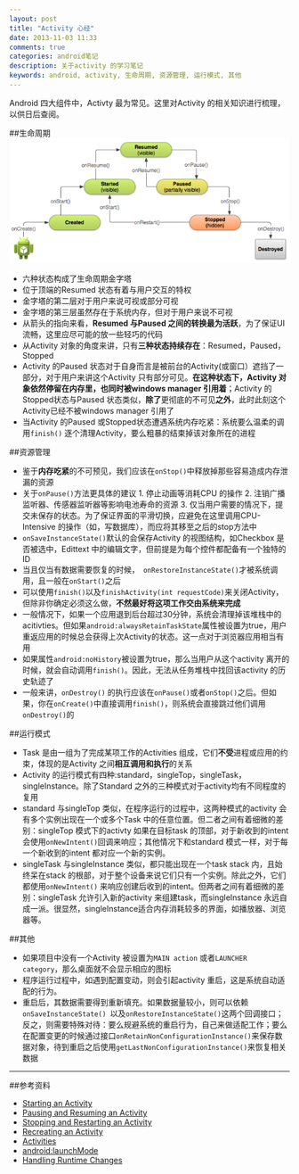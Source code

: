 ```yaml
---
layout: post
title: "Activity 心经"
date: 2013-11-03 11:33
comments: true
categories: android笔记
description: 关于activity 的学习笔记
keywords: android, activity, 生命周期, 资源管理, 运行模式, 其他
---
```

Android 四大组件中，Activty 最为常见。这里对Activity 的相关知识进行梳理，以供日后查阅。

##生命周期
![生命周期](/images/20131103/basic-lifecycle.png)

-   六种状态构成了生命周期金字塔
-   位于顶端的Resumed 状态有着与用户交互的特权
-   金字塔的第二层对于用户来说可视或部分可视
-   金字塔的第三层虽然存在于系统内存，但对于用户来说不可视
-   从箭头的指向来看，**Resumed 与Paused 之间的转换最为活跃**，为了保证UI流畅，这里应尽可能的放一些轻巧的代码
-   从Activity 对象的角度来讲，只有**三种状态持续存在**：Resumed，Paused，Stopped
-   Activity 的Paused 状态对于自身而言是被前台的Activity(或窗口）遮挡了一部分，对于用户来讲这个Activity 只有部分可见。**在这种状态下，Activity 对象依然停留在内存里，也同时被windows manager 引用着**；Activity 的Stopped状态与Paused 状态类似，**除了**更彻底的不可见**之外**，此时此刻这个Activity已经不被windows manager 引用了
-   当Activity 的Paused 或Stopped状态遭遇系统内存吃紧：系统要么温柔的调用`finish()` 逐个清理Activity，要么粗暴的结束掉该对象所在的进程

##资源管理
-   鉴于**内存吃紧**的不可预见，我们应该在`onStop()`中释放掉那些容易造成内存泄漏的资源
-   关于`onPause()`方法更具体的建议
        1.  停止动画等消耗CPU 的操作
        2.  注销广播监听器、传感器监听器等影响电池寿命的资源
        3.  仅当用户需要的情况下，提交未保存的状态。为了保证界面的平滑切换，应避免在这里调用CPU-Intensive 的操作（如，写数据库），而应将其移至之后的stop方法中
-    ` onSaveInstanceState() `默认的会保存Activity 的视图结构，如Checkbox 是否被选中，Edittext 中的编辑文字，但前提是为每个控件都配备有一个独特的ID
-    当且仅当有数据需要恢复的时候，` onRestoreInstanceState()`才被系统调用，且一般在`onStart()`之后
-    可以使用`finish()`以及`finishActivity(int requestCode)`来关闭Activity，但除非你确定必须这么做，**不然最好将这项工作交由系统来完成**
-    一般情况下，如果一个应用退到后台超过30分钟，系统会清理掉该堆栈中的acitivties。但如果`android:alwaysRetainTaskState`属性被设置为true，用户重返应用的时候总会获得上次Activity的状态。这一点对于浏览器应用相当有用
-    如果属性`android:noHistory`被设置为true，那么当用户从这个activity 离开的时候，就会自动调用`finish()`。因此，无法从任务堆栈中找回该activity 的历史轨迹了
-    一般来讲，`onDestroy()` 的执行应该在`onPause()`或者`onStop()`之后。但如果，你在`onCreate()`中直接调用`finish()`，则系统会直接跳过他们调用`onDestroy()`的

##运行模式
-   Task 是由一组为了完成某项工作的Activities 组成，它们**不受**进程或应用的约束，体现的是Activity 之间**相互调用和执行**的关系
-   Activity 的运行模式有四种:standard，singleTop，singleTask，singleInstance。除了Standard 之外的三种模式对于activity均有不同程度的复用
-   standard 与singleTop 类似，在程序运行的过程中，这两种模式的activity 会有多个实例出现在一个或多个Task 中的任意位置。但二者之间有着细微的差别：singleTop 模式下的activty 如果在目标task 的顶部，对于新收到的intent会使用` onNewIntent() `回调来响应；其他情况下和standard 模式一样，对于每一个新收到的intent 都对应一个新的实例。
-   singleTask 与singleInstance 类似，都只能出现在一个task stack 内，且始终呆在stack 的根部，对于整个设备来说它们只有一个实例。除此之外，它们都使用`onNewIntent()` 来响应创建后收到的intent。但两者之间有着细微的差别：singleTask 允许引入新的activity 来组建task，而singleInstance 永远自成一派。很显然，singleInstance适合内存消耗较多的界面，如播放器、浏览器等。

##其他
-   如果项目中没有一个Activity 被设置为`MAIN action` 或者`LAUNCHER category`，那么桌面就不会显示相应的图标
-   程序运行过程中，如遇到配置变动，则会引起activity 重启，这是系统自动适配的行为。
-   重启后，其数据需要得到重新填充。如果数据量较小，则可以依赖`onSaveInstanceState() `以及`onRestoreInstanceState()`这两个回调接口；反之，则需要特殊对待：要么规避系统的重启行为，自己来做适配工作；要么在配置变更的时候通过接口`onRetainNonConfigurationInstance()`来保存数据对象，待到重启之后使用`getLastNonConfigurationInstance()`来恢复相关数据



---

##参考资料
-   [Starting an Activity](https://developer.android.com/training/basics/activity-lifecycle/starting.html)
-   [Pausing and Resuming an Activity](https://developer.android.com/training/basics/activity-lifecycle/pausing.html)
-   [Stopping and Restarting an Activity](https://developer.android.com/training/basics/activity-lifecycle/stopping.html)
-   [Recreating an Activity](https://developer.android.com/training/basics/activity-lifecycle/recreating.html)
-   [Activities](https://developer.android.com/guide/components/activities.html)
-   [android:launchMode](https://developer.android.com/guide/topics/manifest/activity-element.html)
-   [Handling Runtime Changes](https://developer.android.com/guide/topics/resources/runtime-changes.html)
